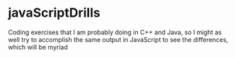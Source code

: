 # javaScriptDrills
Coding exercises that I am probably doing in C++ and Java, so I might as well try to accomplish the same output in JavaScript to see the differences, which will be myriad
